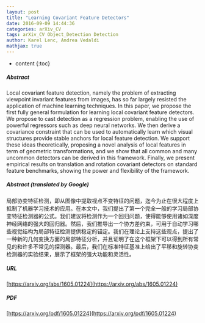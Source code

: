 ```yaml
---
layout: post
title: "Learning Covariant Feature Detectors"
date: 2016-09-09 14:44:36
categories: arXiv_CV
tags: arXiv_CV Object_Detection Detection
author: Karel Lenc, Andrea Vedaldi
mathjax: true
---
```


* content
{:toc}

##### Abstract
Local covariant feature detection, namely the problem of extracting viewpoint invariant features from images, has so far largely resisted the application of machine learning techniques. In this paper, we propose the first fully general formulation for learning local covariant feature detectors. We propose to cast detection as a regression problem, enabling the use of powerful regressors such as deep neural networks. We then derive a covariance constraint that can be used to automatically learn which visual structures provide stable anchors for local feature detection. We support these ideas theoretically, proposing a novel analysis of local features in term of geometric transformations, and we show that all common and many uncommon detectors can be derived in this framework. Finally, we present empirical results on translation and rotation covariant detectors on standard feature benchmarks, showing the power and flexibility of the framework.

##### Abstract (translated by Google)
局部协变特征检测，即从图像中提取视点不变特征的问题，迄今为止在很大程度上抵制了机器学习技术的应用。在本文中，我们提出了第一个完全一般的学习局部协变特征检测器的公式。我们建议将检测作为一个回归问题，使得能够使用诸如深度神经网络的强大的回归器。然后，我们推导出一个协方差约束，可用于自动学习哪些视觉结构为局部特征检测提供稳定的锚定。我们在理论上支持这些观点，提出了一种新的几何变换方面的局部特征分析，并且证明了在这个框架下可以得到所有常见的和许多不常见的探测器。最后，我们在标准特征基准上给出了平移和旋转协变检测器的实验结果，展示了框架的强大功能和灵活性。

##### URL
[https://arxiv.org/abs/1605.01224](https://arxiv.org/abs/1605.01224)

##### PDF
[https://arxiv.org/pdf/1605.01224](https://arxiv.org/pdf/1605.01224)

